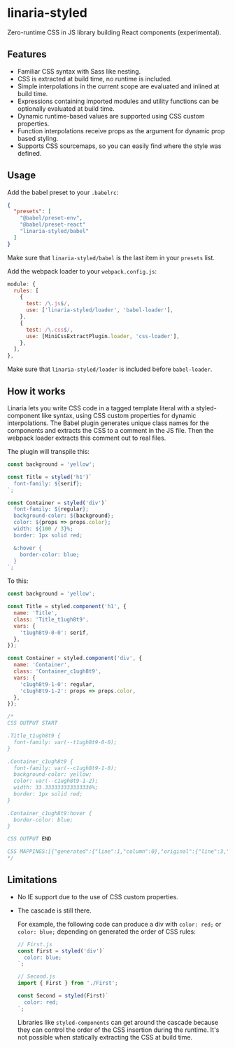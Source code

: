 # linaria-styled

Zero-runtime CSS in JS library building React components (experimental).

## Features

- Familiar CSS syntax with Sass like nesting.
- CSS is extracted at build time, no runtime is included.
- Simple interpolations in the current scope are evaluated and inlined at build time.
- Expressions containing imported modules and utility functions can be optionally evaluated at build time.
- Dynamic runtime-based values are supported using CSS custom properties.
- Function interpolations receive props as the argument for dynamic prop based styling.
- Supports CSS sourcemaps, so you can easily find where the style was defined.

## Usage

Add the babel preset to your `.babelrc`:

```json
{
  "presets": [
    "@babel/preset-env",
    "@babel/preset-react"
    "linaria-styled/babel"
  ]
}
```

Make sure that `linaria-styled/babel` is the last item in your `presets` list.

Add the webpack loader to your `webpack.config.js`:

```js
module: {
  rules: [
    {
      test: /\.js$/,
      use: ['linaria-styled/loader', 'babel-loader'],
    },
    {
      test: /\.css$/,
      use: [MiniCssExtractPlugin.loader, 'css-loader'],
    },
  ],
},
```

Make sure that `linaria-styled/loader` is included before `babel-loader`.

## How it works

Linaria lets you write CSS code in a tagged template literal with a styled-component like syntax, using CSS custom properties for dynamic interpolations. The Babel plugin generates unique class names for the components and extracts the CSS to a comment in the JS file. Then the webpack loader extracts this comment out to real files.

The plugin will transpile this:

```js
const background = 'yellow';

const Title = styled('h1')`
  font-family: ${serif};
`;

const Container = styled('div')`
  font-family: ${regular};
  background-color: ${background};
  color: ${props => props.color};
  width: ${100 / 3}%;
  border: 1px solid red;

  &:hover {
    border-color: blue;
  }
`;
```

To this:

```js
const background = 'yellow';

const Title = styled.component('h1', {
  name: 'Title',
  class: 'Title_t1ugh8t9',
  vars: {
    't1ugh8t9-0-0': serif,
  },
});

const Container = styled.component('div', {
  name: 'Container',
  class: 'Container_c1ugh8t9',
  vars: {
    'c1ugh8t9-1-0': regular,
    'c1ugh8t9-1-2': props => props.color,
  },
});

/*
CSS OUTPUT START

.Title_t1ugh8t9 {
  font-family: var(--t1ugh8t9-0-0);
}

.Container_c1ugh8t9 {
  font-family: var(--c1ugh8t9-1-0);
  background-color: yellow;
  color: var(--c1ugh8t9-1-2);
  width: 33.333333333333336%;
  border: 1px solid red;
}

.Container_c1ugh8t9:hover {
  border-color: blue;
}

CSS OUTPUT END

CSS MAPPINGS:[{"generated":{"line":1,"column":0},"original":{"line":3,"column":6},"name":"Title_t1ugh8t9"},{"generated":{"line":5,"column":0},"original":{"line":7,"column":6},"name":"Container_c1ugh8t9"}]
*/
```

## Limitations

- No IE support due to the use of CSS custom properties.

- The cascade is still there.

  For example, the following code can produce a div with `color: red;` or `color: blue;` depending on generated the order of CSS rules:

  ```js
  // First.js
  const First = styled('div')`
    color: blue;
  `;

  // Second.js
  import { First } from './First';

  const Second = styled(First)`
    color: red;
  `;
  ```

  Libraries like `styled-components` can get around the cascade because they can control the order of the CSS insertion during the runtime. It's not possible when statically extracting the CSS at build time.

